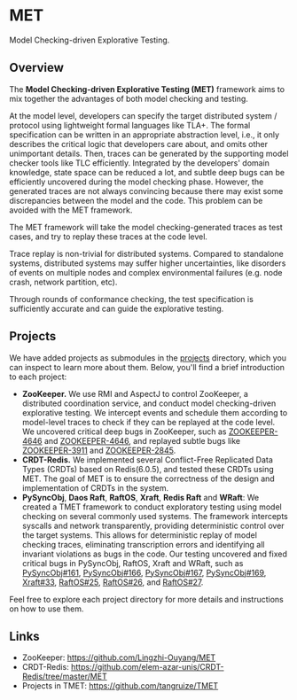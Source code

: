 # MET

Model Checking-driven Explorative Testing.

## Overview

The **Model Checking-driven Explorative Testing (MET)** framework aims to mix together the advantages of both model checking and testing.

At the model level, developers can specify the target distributed system / protocol using lightweight formal languages like TLA+. The formal specification can be written in an appropriate abstraction level, i.e., it only describes the critical logic that developers care about, and omits other unimportant details. Then, traces can be generated by the supporting model checker tools like TLC efficiently. Integrated by the developers' domain knowledge, state space can be reduced a lot, and subtle deep bugs can be efficiently uncovered during the model checking phase. However, the generated traces are not always convincing because there may exist some discrepancies between the model and the code. This problem can be avoided with the MET framework.

The MET framework will take the model checking-generated traces as test cases, and try to replay these traces at the code level.

Trace replay is non-trivial for distributed systems. Compared to standalone systems, distributed systems may suffer higher uncertainties, like disorders of events on multiple nodes and complex environmental failures (e.g. node crash, network partition, etc).

Through rounds of conformance checking, the test specification is sufficiently accurate and can guide the explorative testing.

## Projects

We have added projects as submodules in the [projects](./projects/) directory, which you can inspect to learn more about them. Below, you'll find a brief introduction to each project:

- **ZooKeeper.** We use RMI and AspectJ to control ZooKeeper, a distributed coordination service, and conduct model checking-driven explorative testing. We intercept events and schedule them according to model-level traces to check if they can be replayed at the code level. We uncovered critical deep bugs in ZooKeeper, such as [ZOOKEEPER-4646](https://issues.apache.org/jira/browse/ZOOKEEPER-4646) and [ZOOKEEPER-4646](https://issues.apache.org/jira/browse/ZOOKEEPER-4646), and replayed subtle bugs like [ZOOKEEPER-3911](https://issues.apache.org/jira/browse/ZOOKEEPER-3911) and [ZOOKEEPER-2845](https://issues.apache.org/jira/browse/ZOOKEEPER-2845).
- **CRDT-Redis.** We implemented several Conflict-Free Replicated Data Types (CRDTs) based on Redis(6.0.5), and tested these CRDTs using MET. The goal of MET is to ensure the correctness of the design and implementation of CRDTs in the system.
- **PySyncObj**, **Daos Raft**, **RaftOS**, **Xraft**, **Redis Raft** and **WRaft**: We created a TMET framework to conduct exploratory testing using model checking on several commonly used systems. The framework intercepts syscalls and network transparently, providing deterministic control over the target systems. This allows for deterministic replay of model checking traces, eliminating transcription errors and identifying all invariant violations as bugs in the code. Our testing uncovered and fixed critical bugs in PySyncObj, RaftOS, Xraft and WRaft, such as [PySyncObj#161](https://github.com/bakwc/PySyncObj/pull/161), [PySyncObj#166](https://github.com/bakwc/PySyncObj/issues/166), [PySyncObj#167](https://github.com/bakwc/PySyncObj/issues/167), [PySyncObj#169](https://github.com/bakwc/PySyncObj/issues/169), [Xraft#33](https://github.com/xnnyygn/xraft/issues/33), [RaftOS#25](https://github.com/zhebrak/raftos/issues/25), [RaftOS#26](https://github.com/zhebrak/raftos/issues/26), and [RaftOS#27](https://github.com/zhebrak/raftos/issues/27).

Feel free to explore each project directory for more details and instructions on how to use them.

## Links

- ZooKeeper: <https://github.com/Lingzhi-Ouyang/MET>
- CRDT-Redis: <https://github.com/elem-azar-unis/CRDT-Redis/tree/master/MET>
- Projects in TMET: <https://github.com/tangruize/TMET>
